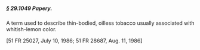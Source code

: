 ##### § 29.1049 Papery. #####

A term used to describe thin-bodied, oilless tobacco usually associated with whitish-lemon color.

[51 FR 25027, July 10, 1986; 51 FR 28687, Aug. 11, 1986]